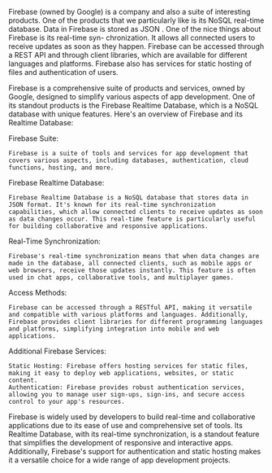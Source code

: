 Firebase (owned by Google) is a company and also a suite of interesting products.
One of the products that we particularly like is its NoSQL real-time database. Data in
Firebase is stored as JSON . One of the nice things about Firebase is its real-time syn-
chronization. It allows all connected users to receive updates as soon as they happen.
Firebase can be accessed through a REST API and through client libraries, which are
available for different languages and platforms. Firebase also has services for static
hosting of files and authentication of users.


Firebase is a comprehensive suite of products and services, owned by Google, designed to simplify various aspects of app development. One of its standout products is the Firebase Realtime Database, which is a NoSQL database with unique features. Here's an overview of Firebase and its Realtime Database:

Firebase Suite:

    Firebase is a suite of tools and services for app development that covers various aspects, including databases, authentication, cloud functions, hosting, and more.

Firebase Realtime Database:

    Firebase Realtime Database is a NoSQL database that stores data in JSON format. It's known for its real-time synchronization capabilities, which allow connected clients to receive updates as soon as data changes occur. This real-time feature is particularly useful for building collaborative and responsive applications.

Real-Time Synchronization:

    Firebase's real-time synchronization means that when data changes are made in the database, all connected clients, such as mobile apps or web browsers, receive those updates instantly. This feature is often used in chat apps, collaborative tools, and multiplayer games.

Access Methods:

    Firebase can be accessed through a RESTful API, making it versatile and compatible with various platforms and languages. Additionally, Firebase provides client libraries for different programming languages and platforms, simplifying integration into mobile and web applications.

Additional Firebase Services:

    Static Hosting: Firebase offers hosting services for static files, making it easy to deploy web applications, websites, or static content.
    Authentication: Firebase provides robust authentication services, allowing you to manage user sign-ups, sign-ins, and secure access control to your app's resources.

Firebase is widely used by developers to build real-time and collaborative applications due to its ease of use and comprehensive set of tools. Its Realtime Database, with its real-time synchronization, is a standout feature that simplifies the development of responsive and interactive apps. Additionally, Firebase's support for authentication and static hosting makes it a versatile choice for a wide range of app development projects.